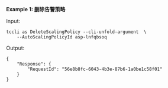 **Example 1: 删除告警策略**



Input: 

```
tccli as DeleteScalingPolicy --cli-unfold-argument  \
    --AutoScalingPolicyId asp-lnfqbsoq
```

Output: 
```
{
    "Response": {
        "RequestId": "56e8b8fc-6043-4b3e-87b6-1a0be1c58f01"
    }
}
```

